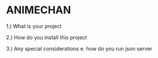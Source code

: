 # ANIMECHAN

1.) What is your project

2.) How do you install this project

3.) Any special considerations e. how do you run json server 
